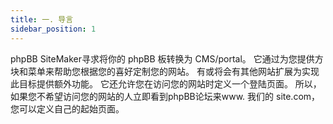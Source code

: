 ```yaml
---
title: 一. 导言
sidebar_position: 1
---
```


phpBB SiteMaker寻求将你的 phpBB 板转换为 CMS/portal。 它通过为您提供方块和菜单来帮助您根据您的喜好定制您的网站。 有或将会有其他网站扩展为实现此目标提供额外功能。 它还允许您在访问您的网站时定义一个登陆页面。 所以，如果您不希望访问您的网站的人立即看到phpBB论坛来www. 我们的 site.com，您可以定义自己的起始页面。
